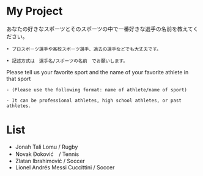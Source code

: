 # My Project
あなたの好きなスポーツとそのスポーツの中で一番好きな選手の名前を教えてください。

    • プロスポーツ選手や高校スポーツ選手、過去の選手などでも大丈夫です。

    • 記述方式は　選手名/スポーツの名前　でお願いします。

Please tell us your favorite sport and the name of your favorite athlete in that sport

    - (Please use the following format: name of athlete/name of sport)

    - It can be professional athletes, high school athletes, or past athletes.


# List 
* Jonah Tali Lomu / Rugby
* Novak Đoković　/ Tennis
* Zlatan Ibrahimović / Soccer
* Lionel Andrés Messi Cuccittini / Soccer

